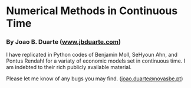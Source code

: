# Numerical Methods in Continuous Time

### By Joao B. Duarte (www.jbduarte.com)

I have replicated in Python codes of Benjamin Moll, SeHyoun Ahn, and Pontus Rendahl for a variaty of economic models set in continuous time.
I am indebted to their rich publicly available material.

Please let me know of any bugs you may find. (joao.duarte@novasbe.pt)
